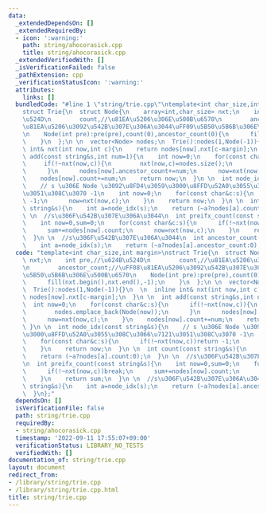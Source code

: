 ```yaml
---
data:
  _extendedDependsOn: []
  _extendedRequiredBy:
  - icon: ':warning:'
    path: string/ahocorasick.cpp
    title: string/ahocorasick.cpp
  _extendedVerifiedWith: []
  _isVerificationFailed: false
  _pathExtension: cpp
  _verificationStatusIcon: ':warning:'
  attributes:
    links: []
  bundledCode: "#line 1 \"string/trie.cpp\"\ntemplate<int char_size,int margin>\n\
    struct Trie{\n  struct Node{\n    array<int,char_size> nxt;\n    int pre,//\u624B\
    \u524D\n        count,//\u81EA\u5206\u306E\u500B\u6570\n        ancestor_count;//\uFF08\
    \u81EA\u5206\u3092\u542B\u307E\u306A\u3044\uFF09\u5B50\u5B6B\u306E\u500B\u6570\
    \n    Node(int pre):pre(pre),count(0),ancestor_count(0){\n      fill(nxt.begin(),nxt.end(),-1);\n\
    \    }\n  };\n \n  vector<Node> nodes;\n  Trie():nodes(1,Node(-1)){}\n  \n  inline\
    \ int& nxt(int now,int c){\n    return nodes[now].nxt[c-margin];\n  }\n \n  int\
    \ add(const string&s,int num=1){\n    int now=0;\n    for(const char&c:s){\n \
    \     if(!~nxt(now,c)){\n        nxt(now,c)=nodes.size();\n        nodes.emplace_back(Node(now));\n\
    \      }\n      nodes[now].ancestor_count+=num;\n      now=nxt(now,c);\n    }\n\
    \    nodes[now].count+=num;\n    return now;\n  }\n \n  int node_idx(const string&s){\n\
    \    // s \u306E Node \u3092\u8FD4\u3059\u3000\u8FFD\u52A0\u3055\u308C\u3066\u7121\
    \u3051\u308C\u3070 -1\n    int now=0;\n    for(const char&c:s){\n      if(!~nxt(now,c))return\
    \ -1;\n      now=nxt(now,c);\n    }\n    return now;\n  }\n \n  int count(const\
    \ string&s){\n    int a=node_idx(s);\n    return (~a?nodes[a].count:0);\n  }\n\
    \ \n  //s\u306F\u542B\u307E\u306A\u3044\n  int preifx_count(const string&s){\n\
    \    int now=0,sum=0;\n    for(const char&c:s){\n      if(!~nxt(now,c))break;\n\
    \      sum+=nodes[now].count;\n      now=nxt(now,c);\n    }\n    return sum;\n\
    \  }\n \n  //s\u306F\u542B\u307E\u306A\u3044\n  int ancestor_count(const string&s){\n\
    \    int a=node_idx(s);\n    return (~a?nodes[a].ancestor_count:0);\n  }\n};\n"
  code: "template<int char_size,int margin>\nstruct Trie{\n  struct Node{\n    array<int,char_size>\
    \ nxt;\n    int pre,//\u624B\u524D\n        count,//\u81EA\u5206\u306E\u500B\u6570\
    \n        ancestor_count;//\uFF08\u81EA\u5206\u3092\u542B\u307E\u306A\u3044\uFF09\
    \u5B50\u5B6B\u306E\u500B\u6570\n    Node(int pre):pre(pre),count(0),ancestor_count(0){\n\
    \      fill(nxt.begin(),nxt.end(),-1);\n    }\n  };\n \n  vector<Node> nodes;\n\
    \  Trie():nodes(1,Node(-1)){}\n  \n  inline int& nxt(int now,int c){\n    return\
    \ nodes[now].nxt[c-margin];\n  }\n \n  int add(const string&s,int num=1){\n  \
    \  int now=0;\n    for(const char&c:s){\n      if(!~nxt(now,c)){\n        nxt(now,c)=nodes.size();\n\
    \        nodes.emplace_back(Node(now));\n      }\n      nodes[now].ancestor_count+=num;\n\
    \      now=nxt(now,c);\n    }\n    nodes[now].count+=num;\n    return now;\n \
    \ }\n \n  int node_idx(const string&s){\n    // s \u306E Node \u3092\u8FD4\u3059\
    \u3000\u8FFD\u52A0\u3055\u308C\u3066\u7121\u3051\u308C\u3070 -1\n    int now=0;\n\
    \    for(const char&c:s){\n      if(!~nxt(now,c))return -1;\n      now=nxt(now,c);\n\
    \    }\n    return now;\n  }\n \n  int count(const string&s){\n    int a=node_idx(s);\n\
    \    return (~a?nodes[a].count:0);\n  }\n \n  //s\u306F\u542B\u307E\u306A\u3044\
    \n  int preifx_count(const string&s){\n    int now=0,sum=0;\n    for(const char&c:s){\n\
    \      if(!~nxt(now,c))break;\n      sum+=nodes[now].count;\n      now=nxt(now,c);\n\
    \    }\n    return sum;\n  }\n \n  //s\u306F\u542B\u307E\u306A\u3044\n  int ancestor_count(const\
    \ string&s){\n    int a=node_idx(s);\n    return (~a?nodes[a].ancestor_count:0);\n\
    \  }\n};"
  dependsOn: []
  isVerificationFile: false
  path: string/trie.cpp
  requiredBy:
  - string/ahocorasick.cpp
  timestamp: '2022-09-11 17:55:07+09:00'
  verificationStatus: LIBRARY_NO_TESTS
  verifiedWith: []
documentation_of: string/trie.cpp
layout: document
redirect_from:
- /library/string/trie.cpp
- /library/string/trie.cpp.html
title: string/trie.cpp
---
```

